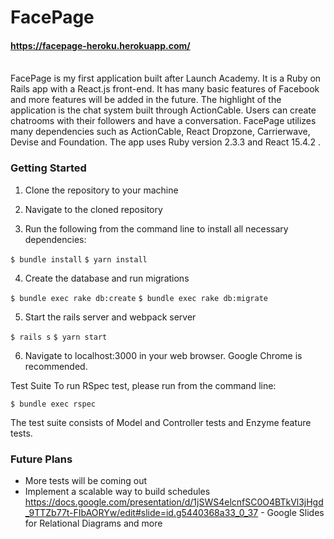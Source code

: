 # FacePage

#### https://facepage-heroku.herokuapp.com/
<br />
FacePage is my first application built after Launch Academy. It is a Ruby on Rails app with a React.js front-end. It has many basic features of Facebook and more features will be added in the future. The highlight of the application is the chat system built through ActionCable. Users can create chatrooms with their followers and have a conversation. FacePage utilizes many dependencies such as ActionCable, React Dropzone, Carrierwave, Devise and Foundation. The app uses Ruby version 2.3.3 and React 15.4.2 .

### Getting Started

1. Clone the repository to your machine

2. Navigate to the cloned repository

3. Run the following from the command line to install all necessary dependencies:

  `$ bundle install`
  `$ yarn install`

4. Create the database and run migrations

  `$ bundle exec rake db:create`
  `$ bundle exec rake db:migrate`

5. Start the rails server and webpack server

  `$ rails s`
  `$ yarn start`

6. Navigate to localhost:3000 in your web browser. Google Chrome is recommended.

Test Suite
To run RSpec test, please run from the command line:

`$ bundle exec rspec`

The test suite consists of Model and Controller tests and Enzyme feature tests.

### Future Plans
* More tests will be coming out
* Implement a scalable way to build schedules
 https://docs.google.com/presentation/d/1jSWS4elcnfSC0O4BTkVl3jHgd_9TTZb77t-FIbAORYw/edit#slide=id.g5440368a33_0_37 - Google Slides for Relational Diagrams and more

